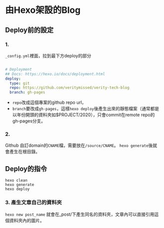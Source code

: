 # 由Hexo架設的Blog


## Deploy前的設定

### 1.

`_config.yml`裡面，拉到最下方deploy的部分

```yml

# Deployment
## Docs: https://hexo.io/docs/deployment.html
deploy:
  type: git
  repo: https://github.com/veritymissed/verity-tech-blog
  branch: gh-pages
```

- `repo`改成這個專案的github repo url，
- `branch`要改成`gh-pages`，這樣`hexo deploy`後產生出來的靜態檔案（通常都是以年份開頭的資料夾如$PROJECT/2020），只會commit在remote repo的gh-pages分支。

### 2.

Github 自訂domain的`CNAME`檔，需要放在`/source/CNAME`。
`hexo generate`後就會產生在根目錄。


## Deploy的指令
```
hexo clean
hexo generate
hexo deploy
```


### 3. 產生文章自己的資料夾
`hexo new post_name`
就會在_post/下產生同名的資料夾，文章內可以直接引用這個資料夾內的圖片。
